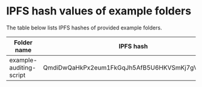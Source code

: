 # IPFS hash values of example folders

The table below lists IPFS hashes of provided example folders.

| Folder name | IPFS hash |
| ----------- | --------- |
| example-auditing-script | QmdiDwQaHkPx2eum1FkGqJh5AfB5U6HKVSmKj7gVWymySd |
